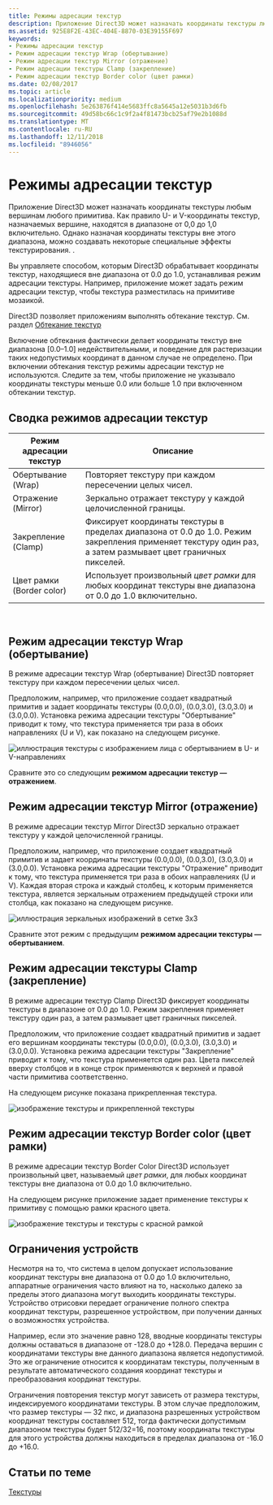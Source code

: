 ```yaml
---
title: Режимы адресации текстур
description: Приложение Direct3D может назначать координаты текстуры любым вершинам любого примитива.
ms.assetid: 925E8F2E-43EC-404E-8870-03E39155F697
keywords:
- Режимы адресации текстур
- Режим адресации текстур Wrap (обертывание)
- Режим адресации текстур Mirror (отражение)
- Режим адресации текстуры Clamp (закрепление)
- Режим адресации текстур Border color (цвет рамки)
ms.date: 02/08/2017
ms.topic: article
ms.localizationpriority: medium
ms.openlocfilehash: 5e263876f414e5683ffc8a5645a12e5031b3d6fb
ms.sourcegitcommit: 49d58bc66c1c9f2a4f81473bcb25af79e2b1088d
ms.translationtype: MT
ms.contentlocale: ru-RU
ms.lasthandoff: 12/11/2018
ms.locfileid: "8946056"
---
```

# <a name="texture-addressing-modes"></a>Режимы адресации текстур


Приложение Direct3D может назначать координаты текстуры любым вершинам любого примитива. Как правило U- и V-координаты текстур, назначаемых вершине, находятся в диапазоне от 0,0 до 1,0 включительно. Однако назначая координаты текстуры вне этого диапазона, можно создавать некоторые специальные эффекты текстурирования. .

Вы управляете способом, которым Direct3D обрабатывает координаты текстур, находящиеся вне диапазона от 0.0 до 1.0, устанавливая режим адресации текстуры. Например, приложение может задать режим адресации текстур, чтобы текстура разместилась на примитиве мозаикой.

Direct3D позволяет приложениям выполнять обтекание текстур. См. раздел [Обтекание текстур](texture-wrapping.md)

Включение обтекания фактически делает координаты текстур вне диапазона \[0.0–1.0\] недействительными, и поведение для растеризации таких недопустимых координат в данном случае не определено. При включении обтекания текстур режимы адресации текстур не используются. Следите за тем, чтобы приложение не указывало координаты текстуры меньше 0.0 или больше 1.0 при включенном обтекании текстур.

## <a name="span-idsummaryofthetextureaddressingmodesspanspan-idsummaryofthetextureaddressingmodesspanspan-idsummaryofthetextureaddressingmodesspansummary-of-the-texture-addressing-modes"></a><span id="Summary_of_the_texture_addressing_modes"></span><span id="summary_of_the_texture_addressing_modes"></span><span id="SUMMARY_OF_THE_TEXTURE_ADDRESSING_MODES"></span>Сводка режимов адресации текстур


| Режим адресации текстур | Описание                                                                                                                           |
|-------------------------|---------------------------------------------------------------------------------------------------------------------------------------|
| Обертывание (Wrap)                    | Повторяет текстуру при каждом пересечении целых чисел.                                                                                        |
| Отражение (Mirror)                  | Зеркально отражает текстуру у каждой целочисленной границы.                                                                                        |
| Закрепление (Clamp)                   | Фиксирует координаты текстуры в пределах диапазона от 0.0 до 1.0. Режим закрепления применяет текстуру один раз, а затем размывает цвет граничных пикселей. |
| Цвет рамки (Border color)            | Использует произвольный *цвет рамки* для любых координат текстуры вне диапазона от 0.0 до 1.0 включительно.                         |

 

## <a name="span-idwraptextureaddressmodespanspan-idwraptextureaddressmodespanspan-idwraptextureaddressmodespanwrap-texture-address-mode"></a><span id="Wrap_texture_address_mode"></span><span id="wrap_texture_address_mode"></span><span id="WRAP_TEXTURE_ADDRESS_MODE"></span>Режим адресации текстур Wrap (обертывание)


В режиме адресации текстур Wrap (обертывание) Direct3D повторяет текстуру при каждом пересечении целых чисел.

Предположим, например, что приложение создает квадратный примитив и задает координаты текстуры (0.0,0.0), (0.0,3.0), (3.0,3.0) и (3.0,0.0). Установка режима адресации текстуры "Обертывание" приводит к тому, что текстура применяется три раза в обоих направлениях (U и V), как показано на следующем рисунке.

![иллюстрация текстуры с изображением лица с обертыванием в U- и V-направлениях](images/wrap.png)

Сравните это со следующим **режимом адресации текстур — отражением**.

## <a name="span-idmirrortextureaddressmodespanspan-idmirrortextureaddressmodespanspan-idmirrortextureaddressmodespanmirror-texture-address-mode"></a><span id="Mirror_texture_address_mode"></span><span id="mirror_texture_address_mode"></span><span id="MIRROR_TEXTURE_ADDRESS_MODE"></span>Режим адресации текстур Mirror (отражение)


В режиме адресации текстур Mirror Direct3D зеркально отражает текстуру у каждой целочисленной границы.

Предположим, например, что приложение создает квадратный примитив и задает координаты текстуры (0.0,0.0), (0.0,3.0), (3.0,3.0) и (3.0,0.0). Установка режима адресации текстуры "Отражение" приводит к тому, что текстура применяется три раза в обоих направлениях (U и V). Каждая вторая строка и каждый столбец, к которым применяется текстура, является зеркальным отражением предыдущей строки или столбца, как показано на следующем рисунке.

![иллюстрация зеркальных изображений в сетке 3x3](images/mirror.png)

Сравните этот режим с предыдущим **режимом адресации текстуры — обертыванием**.

## <a name="span-idclamptextureaddressmodespanspan-idclamptextureaddressmodespanspan-idclamptextureaddressmodespanclamp-texture-address-mode"></a><span id="Clamp_texture_address_mode"></span><span id="clamp_texture_address_mode"></span><span id="CLAMP_TEXTURE_ADDRESS_MODE"></span>Режим адресации текстуры Clamp (закрепление)


В режиме адресации текстур Clamp Direct3D фиксирует координаты текстуры в диапазоне от 0.0 до 1.0. Режим закрепления применяет текстуру один раз, а затем размывает цвет граничных пикселей.

Предположим, что приложение создает квадратный примитив и задает его вершинам координаты текстуры (0.0,0.0), (0.0,3.0), (3.0,3.0) и (3.0,0.0). Установка режима адресации текстуры "Закрепление" приводит к тому, что текстура применяется один раз. Цвета пикселей вверху столбцов и в конце строк применяются к верхней и правой части примитива соответственно.

На следующем рисунке показана прикрепленная текстура.

![изображение текстуры и прикрепленной текстуры](images/clamp.png)

## <a name="span-idbordercolortextureaddressmodespanspan-idbordercolortextureaddressmodespanspan-idbordercolortextureaddressmodespanborder-color-texture-address-mode"></a><span id="Border_Color_texture_address_mode"></span><span id="border_color_texture_address_mode"></span><span id="BORDER_COLOR_TEXTURE_ADDRESS_MODE"></span>Режим адресации текстур Border color (цвет рамки)


В режиме адресации текстур Border Color Direct3D использует произвольный цвет, называемый *цвет рамки*, для любых координат текстуры вне диапазона от 0.0 до 1.0 включительно.

На следующем рисунке приложение задает применение текстуры к примитиву с помощью рамки красного цвета.

![изображение текстуры и текстуры с красной рамкой](images/border.png)

## <a name="span-iddevicelimitationsspanspan-iddevicelimitationsspanspan-iddevicelimitationsspandevice-limitations"></a><span id="Device_Limitations"></span><span id="device_limitations"></span><span id="DEVICE_LIMITATIONS"></span>Ограничения устройств


Несмотря на то, что система в целом допускает использование координат текстуры вне диапазона от 0.0 до 1.0 включительно, аппаратные ограничения часто влияют на то, насколько далеко за пределы этого диапазона могут выходить координаты текстуры. Устройство отрисовки передает ограничение полного спектра координат текстуры, разрешенное устройством, при получении данных о возможностях устройства.

Например, если это значение равно 128, вводные координаты текстуры должны оставаться в диапазоне от -128.0 до +128.0. Передача вершин с координатами текстуры вне данного диапазона является недопустимой. Это же ограничение относится к координатам текстуры, полученным в результате автоматического создания координат текстуры и преобразования координат текстуры.

Ограничения повторения текстур могут зависеть от размера текстуры, индексируемого координатами текстуры. В этом случае предположим, что размер текстуры — 32 пкс, и диапазона разрешенных устройством координат текстуры составляет 512, тогда фактически допустимым диапазоном текстуры будет 512/32=16, поэтому координаты текстуры для этого устройства должны находиться в пределах диапазона от -16.0 до +16.0.

## <a name="span-idrelated-topicsspanrelated-topics"></a><span id="related-topics"></span>Статьи по теме


[Текстуры](textures.md)

 

 




